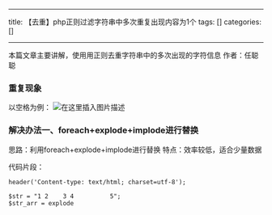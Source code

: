
--- 
title:  【去重】php正则过滤字符串中多次重复出现内容为1个 
tags: []
categories: [] 

---
>  
 本篇文章主要讲解，使用用正则去重字符串中的多次出现的字符信息 作者：任聪聪 


### 重复现象

以空格为例： <img src="https://img-blog.csdnimg.cn/c6ed322088c347a79240e4423639a12f.png" alt="在这里插入图片描述">

### 解决办法一、foreach+explode+implode进行替换

思路：利用foreach+explode+implode进行替换 特点：效率较低，适合少量数据

代码片段：

```
header('Content-type: text/html; charset=utf-8');

$str = "1 2    3 4          5";
$str_arr = explode
```
